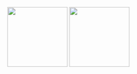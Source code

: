 
<span><img src="[https://github-readme-stats.vercel.app/api/top-langs/?username=linweiqian&layout=compact](https://github-readme-stats.vercel.app/api/top-langs/?username=CrazyXi&layout=compact)" height="137px" /></span>
<span><img height="137px" src="[https://github-readme-stats.vercel.app/api?username=linweiqian&hide_title=true&hide_border=true&show_icons=trueline_height=21&text_color=000&icon_color=000&bg_color=0,ea6161,ffc64d,fffc4d,52fa5a&theme=graywhite](https://github-readme-stats.vercel.app/api?username=CrazyXi\&bg_color=30,e96443,904e95\&title_color=fff\&text_color=fff)" /></span>


